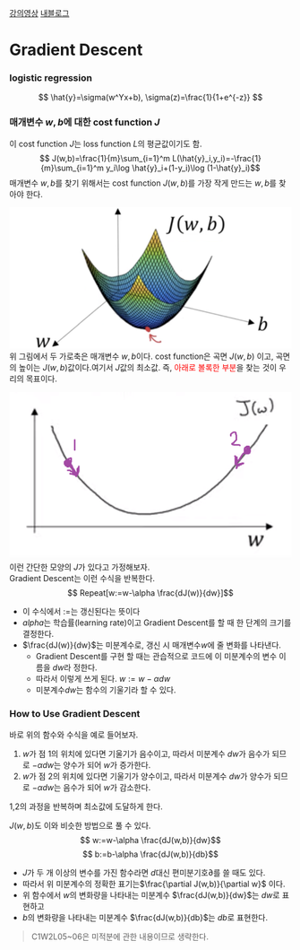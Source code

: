 [강의영상](https://www.youtube.com/watch?v=uJryes5Vk1o&list=PLkDaE6sCZn6Ec-XTbcX1uRg2_u4xOEky0&index=11&t=9s)
[내블로그](https://lionontheshore.tistory.com/58)

# Gradient Descent

### logistic regression

$$ \hat{y}=\sigma(w^Yx+b), \sigma(z)=\frac{1}{1+e^{-z}} $$

### 매개변수 $w,b$에 대한 cost function $J$

이 cost function $J$는 loss function $L$의 평균값이기도 함.
$$ J(w,b)=\frac{1}{m}\sum_{i=1}^m L(\hat{y}_i,y_i)=-\frac{1}{m}\sum_{i=1}^m y_i\log \hat{y}_i+(1-y_i)\log (1-\hat{y}_i)$$
매개변수 $w,b$를 찾기 위해서는 cost function $J(w,b)$를 가장 작게 만드는 $w,b$를 찾아야 한다.

![gd](./img/gradient_descent.png)
위 그림에서 두 가로축은 매개변수 $w,b$이다. cost function은 곡면 $J(w,b)$ 이고, 곡면의 높이는 $J(w,b)$값이다.여기서 $J$값의 최소값. 즉, <span style="color:red">아래로 볼록한 부분</span>을 찾는 것이 우리의 목표이다.

![gd2](./img/gd2.png)
이런 간단한 모양의 $J$가 있다고 가정해보자.  
Gradient Descent는 이런 수식을 반복한다.
$$ Repeat[w:=w-\alpha \frac{dJ(w)}{dw}]$$

- 이 수식에서 $:=$는 갱신된다는 뜻이다
- $alpha$는 학습률(learning rate)이고 Gradient Descent를 할 때 한 단계의 크기를 결정한다.
- $\frac{dJ(w)}{dw}$는 미분계수로, 갱신 시 매개변수$w$에 줄 변화를 나타낸다.
  - Gradient Descent를 구현 할 때는 관습적으로 코드에 이 미분계수의 변수 이름을 $dw$라 정한다.
  - 따라서 이렇게 쓰게 된다. $w:=w-\alpha dw$
  - 미분계수$dw$는 함수의 기울기라 할 수 있다.

### How to Use Gradient Descent

바로 위의 함수와 수식을 예로 들어보자.

1. $w$가 점 1의 위치에 있다면 기울기가 음수이고, 따라서 미분계수 $dw$가 음수가 되므로 $-\alpha dw$는 양수가 되어 $w$가 증가한다.
2. $w$가 점 2의 위치에 있다면 기울기가 양수이고, 따라서 미분계수 $dw$가 양수가 되므로 $-\alpha dw$는 음수가 되어 $w$가 감소한다.

1,2의 과정을 반복하며 최소값에 도달하게 한다.

$J(w,b)$도 이와 비슷한 방법으로 풀 수 있다.
$$ w:=w-\alpha \frac{dJ(w,b)}{dw}$$
$$ b:=b-\alpha \frac{dJ(w,b)}{db}$$

- $J$가 두 개 이상의 변수를 가진 함수라면 $d$대신 편미분기호$\partial$를 쓸 때도 있다.
- 따라서 위 미분계수의 정확한 표기는$\frac{\partial J(w,b)}{\partial w}$ 이다.
- 위 함수에서 $w$의 변화량을 나타내는 미분계수 $\frac{dJ(w,b)}{dw}$는 $dw$로 표현하고
- $b$의 변화량을 나타내는 미분계수 $\frac{dJ(w,b)}{db}$는 $db$로 표현한다.

> C1W2L05~06은 미적분에 관한 내용이므로 생략한다.
